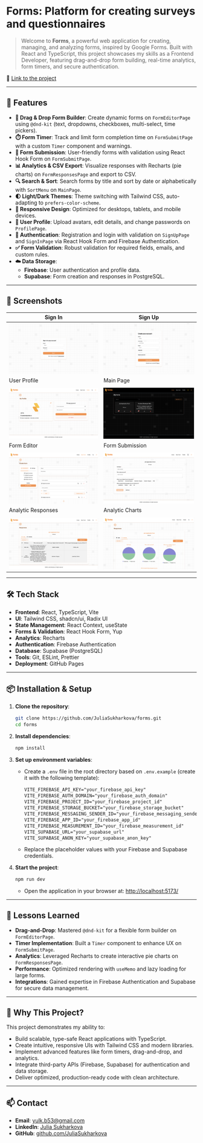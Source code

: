 # Forms: Platform for creating surveys and questionnaires


> Welcome to **Forms**, a powerful web application for creating, managing, and analyzing forms, inspired by Google Forms. Built with React and TypeScript, this project showcases my skills as a Frontend Developer, featuring drag-and-drop form building, real-time analytics, form timers, and secure authentication.

🔗 [Link to the project](https://github.com/JuliaSukharkova/forms)

---

## 🚀 Features

- **🎯 Drag & Drop Form Builder**: Create dynamic forms on `FormEditorPage` using `@dnd-kit` (text, dropdowns, checkboxes, multi-select, time pickers).
- **⏱️ Form Timer**: Track and limit form completion time on `FormSubmitPage` with a custom `Timer` component and warnings.
- **📝 Form Submission**: User-friendly forms with validation using React Hook Form on `FormSubmitPage`.
- **📊 Analytics & CSV Export**: Visualize responses with Recharts (pie charts) on `FormResponsesPage` and export to CSV.
- **🔍 Search & Sort**: Search forms by title and sort by date or alphabetically with `SortMenu` on `MainPage`.
- **🌓 Light/Dark Themes**: Theme switching with Tailwind CSS, auto-adapting to `prefers-color-scheme`.
- **📱 Responsive Design**: Optimized for desktops, tablets, and mobile devices.
- **👤 User Profile**: Upload avatars, edit details, and change passwords on `ProfilePage`.
- **🔐 Authentication**: Registration and login with validation on `SignUpPage` and `SignInPage` via React Hook Form and Firebase Authentication.
- **✅ Form Validation**: Robust validation for required fields, emails, and custom rules.
- **☁️ Data Storage**:
  - **Firebase**: User authentication and profile data.
  - **Supabase**: Form creation and responses in PostgreSQL.

---

## 📸 Screenshots

| Sign In |  Sign Up  |
|-------------|-------------|
| ![Sign In](public/screenshots/signIn.png) | ![Sign Up](public/screenshots/signUp.png) |
| User Profile | Main Page
| | |
|  ![User Profile](public/screenshots/userProfile.png) | ![Main Page](public/screenshots/main.png) |
| Form Editor | Form Submission |
| | |
| ![Form Editor](public/screenshots/formeditor.png) | ![Form Submission](public/screenshots/formSubmit.png) |
|Analytic Responses | Analytic Charts |
|                  |                 | 
| ![Analytics 1](public/screenshots/analyticsResponses.png) | ![Analytics 2](public/screenshots/analyticsChart.png) |


---

## 🛠️ Tech Stack

- **Frontend**: React, TypeScript, Vite
- **UI**: Tailwind CSS, shadcn/ui, Radix UI
- **State Management**: React Context, useState
- **Forms & Validation**: React Hook Form, Yup
- **Analytics**: Recharts
- **Authentication**: Firebase Authentication
- **Database**: Supabase (PostgreSQL)
- **Tools**: Git, ESLint, Prettier
- **Deployment**: GitHub Pages

---

## 📦 Installation & Setup

1. **Clone the repository**:
   ```bash
   git clone https://github.com/JuliaSukharkova/forms.git
   cd forms
   ```

2. **Install dependencies**:
   ```bash
   npm install
   ```

3. **Set up environment variables**:
   - Create a `.env` file in the root directory based on `.env.example` (create it with the following template):
     
     ```plaintext
     VITE_FIREBASE_API_KEY="your_firebase_api_key"
     VITE_FIREBASE_AUTH_DOMAIN="your_firebase_auth_domain"
     VITE_FIREBASE_PROJECT_ID="your_firebase_project_id"
     VITE_FIREBASE_STORAGE_BUCKET="your_firebase_storage_bucket"
     VITE_FIREBASE_MESSAGING_SENDER_ID="your_firebase_messaging_sender_id"
     VITE_FIREBASE_APP_ID="your_firebase_app_id"
     VITE_FIREBASE_MEASUREMENT_ID="your_firebase_measurement_id"
     VITE_SUPABASE_URL="your_supabase_url"
     VITE_SUPABASE_ANON_KEY="your_supabase_anon_key"
     ```
   - Replace the placeholder values with your Firebase and Supabase credentials.

4. **Start the project**:
   ```bash
   npm run dev
   ```
   - Open the application in your browser at: [http://localhost:5173/](http://localhost:5173/)

---

## 🧠 Lessons Learned

- **Drag-and-Drop**: Mastered `@dnd-kit` for a flexible form builder on `FormEditorPage`.
- **Timer Implementation**: Built a `Timer` component to enhance UX on `FormSubmitPage`.
- **Analytics**: Leveraged Recharts to create interactive pie charts on `FormResponsesPage`.
- **Performance**: Optimized rendering with `useMemo` and lazy loading for large forms.
- **Integrations**: Gained expertise in Firebase Authentication and Supabase for secure data management.

---

## 🌟 Why This Project?

This project demonstrates my ability to:
- Build scalable, type-safe React applications with TypeScript.
- Create intuitive, responsive UIs with Tailwind CSS and modern libraries.
- Implement advanced features like form timers, drag-and-drop, and analytics.
- Integrate third-party APIs (Firebase, Supabase) for authentication and data storage.
- Deliver optimized, production-ready code with clean architecture.

---

## 📫 Contact

- **Email**: yulk.b53@gmail.com
- **LinkedIn**: [Julia Sukharkova](https://www.linkedin.com/in/juliasukharkova/)
- **GitHub**: [github.com/JuliaSukharkova](https://github.com/JuliaSukharkova)
